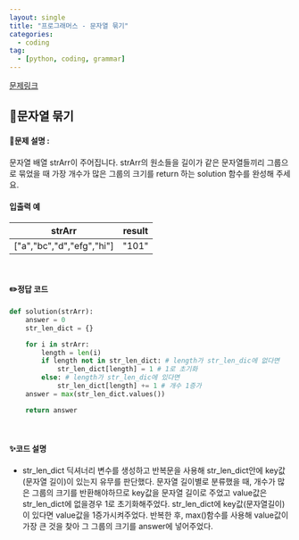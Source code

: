 ```yaml
---
layout: single
title: "프로그래머스 - 문자열 묶기"
categories: 
  - coding
tag:
  - [python, coding, grammar]
--- 
```

[문제링크](https://school.programmers.co.kr/learn/courses/30/lessons/120885)  

## 📌문자열 묶기
#### 📖문제 설명 :  
문자열 배열 strArr이 주어집니다. strArr의 원소들을 길이가 같은 문자열들끼리 그룹으로 묶었을 때 가장 개수가 많은 그룹의 크기를 return 하는 solution 함수를 완성해 주세요.

#### 입출력 예  

|strArr|result|
|---|---|
|["a","bc","d","efg","hi"]|"101"|


<br>

#### ✏️정답 코드
```python
def solution(strArr):
    answer = 0
    str_len_dict = {}

    for i in strArr:
        length = len(i)
        if length not in str_len_dict: # length가 str_len_dic에 없다면
            str_len_dict[length] = 1 # 1로 초기화
        else: # length가 str_len_dic에 있다면
            str_len_dict[length] += 1 # 개수 1증가
    answer = max(str_len_dict.values())

    return answer
```

<br>

#### ✨코드 설명
- str_len_dict 딕셔너리 변수를 생성하고 반복문을 사용해 str_len_dict안에 key값(문자열 길이)이 있는지 유무를 판단했다.
  문자열 길이별로 분류했을 때, 개수가 많은 그룹의 크기를 반환해야하므로 key값을 문자열 길이로 주었고 value값은 str_len_dict에 없을경우 1로 초기화해주었다.
  str_len_dict에 key값(문자열길이)이 있다면 value값을 1증가시켜주었다. 반복한 후, max()함수를 사용해 value값이 가장 큰 것을 찾아 그 그룹의 크기를 answer에 넣어주었다. 
